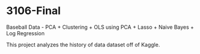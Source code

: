 # 3106-Final
Baseball Data - PCA + Clustering + OLS using PCA + Lasso + Naive Bayes + Log Regression


This project analyzes the history of data dataset off of Kaggle. 

